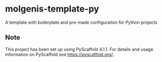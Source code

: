 # molgenis-template-py
A template with boilerplate and pre-made configuration for Python projects

## Note

This project has been set up using PyScaffold 4.1.1. For details and usage
information on PyScaffold see https://pyscaffold.org/.
